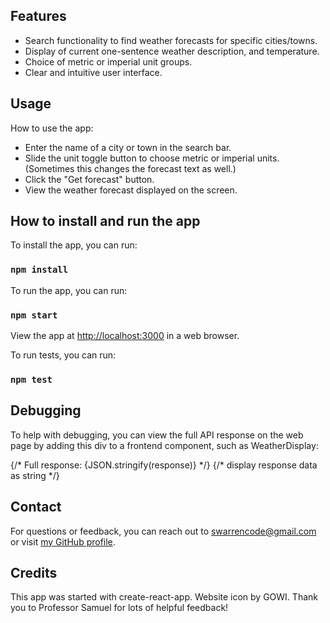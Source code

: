 ## Features

- Search functionality to find weather forecasts for specific cities/towns.
- Display of current one-sentence weather description, and temperature.
- Choice of metric or imperial unit groups.
- Clear and intuitive user interface.

## Usage

How to use the app:

- Enter the name of a city or town in the search bar.
- Slide the unit toggle button to choose metric or imperial units. (Sometimes this changes the forecast text as well.) 
- Click the "Get forecast" button.
- View the weather forecast displayed on the screen.

## How to install and run the app

To install the app, you can run:

### `npm install`

To run the app, you can run:

### `npm start`

View the app at [http://localhost:3000](http://localhost:3000) in a web browser.

To run tests, you can run:

### `npm test`

## Debugging

To help with debugging, you can view the full API response on the web page by adding this div to a frontend component, such as WeatherDisplay:

<div>
    {/* Full response: {JSON.stringify(response)} */}
    {/* display response data as string */}
</div>

## Contact

For questions or feedback, you can reach out to [swarrencode@gmail.com](mailto:swarrencode@gmail.com) or visit [my GitHub profile](https://github.com/sarahcode2112).

## Credits

This app was started with create-react-app.
Website icon by GOWI.
Thank you to Professor Samuel for lots of helpful feedback!